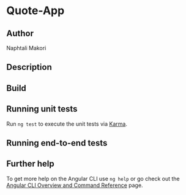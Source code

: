 # Quote-App
## Author
Naphtali Makori




## Description


##



## Build


## Running unit tests

Run `ng test` to execute the unit tests via [Karma](https://karma-runner.github.io).

## Running end-to-end tests


## Further help

To get more help on the Angular CLI use `ng help` or go check out the [Angular CLI Overview and Command Reference](https://angular.io/cli) page.
